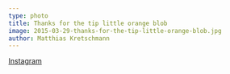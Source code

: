 ```yaml
---
type: photo
title: Thanks for the tip little orange blob
image: 2015-03-29-thanks-for-the-tip-little-orange-blob.jpg
author: Matthias Kretschmann
---
```


[Instagram](https://instagram.com/p/00qW1wNSm6/)
